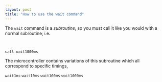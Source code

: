 ```yaml
---
layout: post
title: "How to use the wait command"
---
```

The `wait` command is a _subroutine_, so you must call it like you would with a normal subroutine, i.e.

<br>

  `call wait1000ms`

  The microcontroller contains variations of this subroutine which all correspond to specific timings, 

`wait1ms`
`wait10ms`
`wait100ms`
`wait1000ms`

